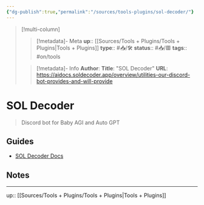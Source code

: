 ```yaml
---
{"dg-publish":true,"permalink":"/sources/tools-plugins/sol-decoder/"}
---
```


> [!multi-column]
>
>> [!metadata]- Meta
>> **up**:: [[Sources/Tools + Plugins/Tools + Plugins\|Tools + Plugins]]
>> **type**:: #📥/🛠
>> **status**:: #📥/🟥 
>> **tags**:: #on/tools
>
>> [!metadata]- Info
>> **Author**: 
>> **Title**: "SOL Decoder"
>> **URL**: https://aidocs.soldecoder.app/overview/utilities-our-discord-bot-provides-and-will-provide

# SOL Decoder

> Discord bot for Baby AGI and Auto GPT

## Guides
- [SOL Decoder Docs]()

## Notes

---
up:: [[Sources/Tools + Plugins/Tools + Plugins\|Tools + Plugins]]
